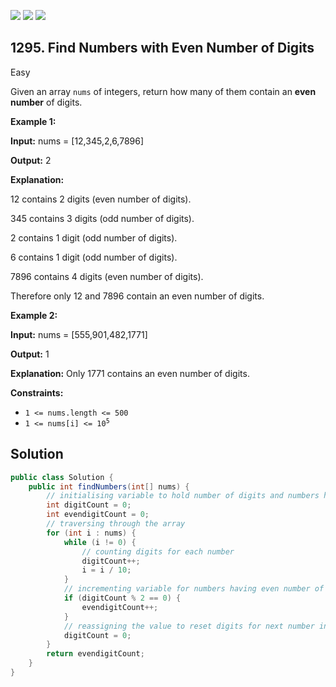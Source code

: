 [![](https://img.shields.io/github/stars/javadev/LeetCode-in-Java?label=Stars&style=flat-square)](https://github.com/javadev/LeetCode-in-Java)
[![](https://img.shields.io/github/forks/javadev/LeetCode-in-Java?label=Fork%20me%20on%20GitHub%20&style=flat-square)](https://github.com/javadev/LeetCode-in-Java/fork)
[![](https://img.shields.io/badge/-LeetCode%20in%20Kotlin-blue?style=flat-square)](https://github.com/javadev/LeetCode-in-Kotlin)

## 1295\. Find Numbers with Even Number of Digits

Easy

Given an array `nums` of integers, return how many of them contain an **even number** of digits.

**Example 1:**

**Input:** nums = [12,345,2,6,7896]

**Output:** 2

**Explanation:**

12 contains 2 digits (even number of digits).

345 contains 3 digits (odd number of digits).

2 contains 1 digit (odd number of digits).

6 contains 1 digit (odd number of digits).

7896 contains 4 digits (even number of digits).

Therefore only 12 and 7896 contain an even number of digits.

**Example 2:**

**Input:** nums = [555,901,482,1771]

**Output:** 1

**Explanation:**  Only 1771 contains an even number of digits.

**Constraints:**

*   `1 <= nums.length <= 500`
*   <code>1 <= nums[i] <= 10<sup>5</sup></code>

## Solution

```java
public class Solution {
    public int findNumbers(int[] nums) {
        // initialising variable to hold number of digits and numbers having even number of digits
        int digitCount = 0;
        int evendigitCount = 0;
        // traversing through the array
        for (int i : nums) {
            while (i != 0) {
                // counting digits for each number
                digitCount++;
                i = i / 10;
            }
            // incrementing variable for numbers having even number of digits
            if (digitCount % 2 == 0) {
                evendigitCount++;
            }
            // reassigning the value to reset digits for next number in iteration
            digitCount = 0;
        }
        return evendigitCount;
    }
}
```
